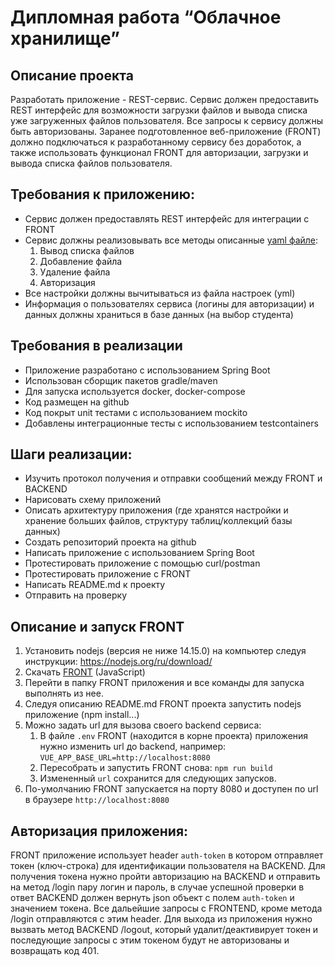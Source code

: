 # Дипломная работа “Облачное хранилище”

## Описание проекта

Разработать приложение - REST-сервис. Сервис должен предоставить REST интерфейс для возможности загрузки файлов и вывода списка уже загруженных файлов пользователя. 
Все запросы к сервису должны быть авторизованы. Заранее подготовленное веб-приложение (FRONT) должно подключаться к разработанному сервису без доработок, 
а также использовать функционал FRONT для авторизации, загрузки и вывода списка файлов пользователя.

## Требования к приложению:

- Сервис должен предоставлять REST интерфейс для интеграции с FRONT
- Сервис должны реализовывать все методы описанные [yaml файле](./CloudServiceSpecification.yaml):
  1. Вывод списка файлов
  2. Добавление файла
  3. Удаление файла
  4. Авторизация
- Все настройки должны вычитываться из файла настроек (yml)
- Информация о пользователях сервиса (логины для авторизации) и данных должны храниться в базе данных (на выбор студента)

## Требования в реализации

- Приложение разработано с использованием Spring Boot
- Использован сборщик пакетов gradle/maven
- Для запуска используется docker, docker-compose
- Код размещен на github
- Код покрыт unit тестами с использованием mockito
- Добавлены интеграционные тесты с использованием testcontainers

## Шаги реализации:

- Изучить протокол получения и отправки сообщений между FRONT и BACKEND
- Нарисовать схему приложений
- Описать архитектуру приложения (где хранятся настройки и хранение больших файлов, структуру таблиц/коллекций базы данных)
- Создать репозиторий проекта на github
- Написать приложение с использованием Spring Boot
- Протестировать приложение с помощью curl/postman
- Протестировать приложение с FRONT
- Написать README.md к проекту
- Отправить на проверку

## Описание и запуск FRONT

1. Установить nodejs (версия не ниже 14.15.0) на компьютер следуя инструкции: https://nodejs.org/ru/download/
2. Скачать [FRONT](./netology-diplom-frontend) (JavaScript)
3. Перейти в папку FRONT приложения и все команды для запуска выполнять из нее.
4. Следуя описанию README.md FRONT проекта запустить nodejs приложение (npm install...)
5. Можно задать url для вызова своего backend сервиса:
    1. В файле `.env` FRONT (находится в корне проекта) приложения нужно изменить url до backend, например: `VUE_APP_BASE_URL=http://localhost:8080`
    2. Пересобрать и запустить FRONT снова: `npm run build`
    3. Измененный `url` сохранится для следующих запусков.
6. По-умолчанию FRONT запускается на порту 8080 и доступен по url в браузере `http://localhost:8080`

## Авторизация приложения:

FRONT приложение использует header `auth-token` в котором отправляет токен (ключ-строка) для идентификации пользователя на BACKEND.
Для получения токена нужно пройти авторизацию на BACKEND и отправить на метод /login пару логин и пароль, в случае успешной проверки в ответ BACKEND должен вернуть json объект
с полем `auth-token` и значением токена. Все дальейшие запросы с FRONTEND, кроме метода /login отправляются с этим header.
Для выхода из приложения нужно вызвать метод BACKEND /logout, который удалит/деактивирует токен и последующие запросы с этим токеном будут не авторизованы и возвращать код 401.
